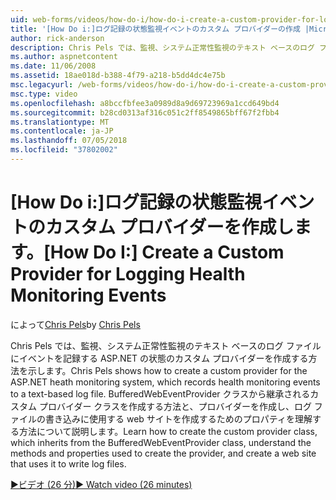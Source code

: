 ```yaml
---
uid: web-forms/videos/how-do-i/how-do-i-create-a-custom-provider-for-logging-health-monitoring-events
title: '[How Do i:]ログ記録の状態監視イベントのカスタム プロバイダーの作成 |Microsoft Docs'
author: rick-anderson
description: Chris Pels では、監視、システム正常性監視のテキスト ベースのログ ファイルにイベントを記録する ASP.NET の状態のカスタム プロバイダーを作成する方法を示します。 Le.
ms.author: aspnetcontent
ms.date: 11/06/2008
ms.assetid: 18ae018d-b388-4f79-a218-b5dd4dc4e75b
msc.legacyurl: /web-forms/videos/how-do-i/how-do-i-create-a-custom-provider-for-logging-health-monitoring-events
msc.type: video
ms.openlocfilehash: a8bccfbfee3a0989d8a9d69723969a1ccd649bd4
ms.sourcegitcommit: b28cd0313af316c051c2ff8549865bff67f2fbb4
ms.translationtype: MT
ms.contentlocale: ja-JP
ms.lasthandoff: 07/05/2018
ms.locfileid: "37802002"
---
```

<a name="how-do-i-create-a-custom-provider-for-logging-health-monitoring-events"></a><span data-ttu-id="c9e96-104">[How Do i:]ログ記録の状態監視イベントのカスタム プロバイダーを作成します。</span><span class="sxs-lookup"><span data-stu-id="c9e96-104">[How Do I:] Create a Custom Provider for Logging Health Monitoring Events</span></span>
====================
<span data-ttu-id="c9e96-105">によって[Chris Pels](https://twitter.com/chrispels)</span><span class="sxs-lookup"><span data-stu-id="c9e96-105">by [Chris Pels](https://twitter.com/chrispels)</span></span>

<span data-ttu-id="c9e96-106">Chris Pels では、監視、システム正常性監視のテキスト ベースのログ ファイルにイベントを記録する ASP.NET の状態のカスタム プロバイダーを作成する方法を示します。</span><span class="sxs-lookup"><span data-stu-id="c9e96-106">Chris Pels shows how to create a custom provider for the ASP.NET heath monitoring system, which records health monitoring events to a text-based log file.</span></span> <span data-ttu-id="c9e96-107">BufferedWebEventProvider クラスから継承されるカスタム プロバイダー クラスを作成する方法と、プロバイダーを作成し、ログ ファイルの書き込みに使用する web サイトを作成するためのプロパティを理解する方法について説明します。</span><span class="sxs-lookup"><span data-stu-id="c9e96-107">Learn how to create the custom provider class, which inherits from the BufferedWebEventProvider class, understand the methods and properties used to create the provider, and create a web site that uses it to write log files.</span></span>

[<span data-ttu-id="c9e96-108">&#9654;ビデオ (26 分)</span><span class="sxs-lookup"><span data-stu-id="c9e96-108">&#9654; Watch video (26 minutes)</span></span>](https://channel9.msdn.com/Blogs/ASP-NET-Site-Videos/how-do-i-create-a-custom-provider-for-logging-health-monitoring-events)
